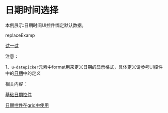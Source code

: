 # 日期时间选择

本例展示:日期时间UI控件绑定默认数据。

replaceExamp

[试一试](http://design.yyuap.com/dist/pages/webIDE/index.html#/demos/kero/datetime)

注意：

1、`u-datepicker`元素中format用来定义日期的显示格式，具体定义请参考UI控件中的[日期](http://design.yyuap.com/dist/pages/plugins/date.html)中的定义


相关内容：

[基础日期控件](http://design.yyuap.com/dist/pages/plugins/date.html)    

[日期控件在grid中使用](http://design.yyuap.com/dist/pages/webIDE/index.html#/demos/grids/edit)